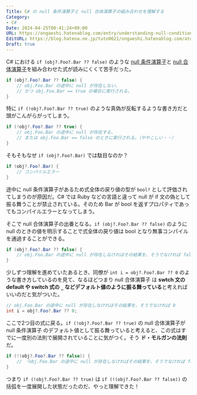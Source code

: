 ```yaml
---
Title: C# の null 条件演算子と null 合体演算子の組み合わせを理解する
Category:
- C#
Date: 2024-04-25T00:41:24+09:00
URL: https://ongaeshi.hatenablog.com/entry/understanding-null-conditional-coalescing-operators-in-csharp
EditURL: https://blog.hatena.ne.jp/tuto0621/ongaeshi.hatenablog.com/atom/entry/6801883189101207313
Draft: true
---
```


C# における `if (obj?.Foo?.Bar ?? false)` のような [null 条件演算子](https://learn.microsoft.com/ja-jp/dotnet/csharp/language-reference/operators/member-access-operators#null-conditional-operators--and-)と [null 合体演算子](https://learn.microsoft.com/ja-jp/dotnet/csharp/language-reference/operators/null-coalescing-operator)を組み合わせた式が読みにくくて苦手だった。

```cs
if (obj?.Foo?.Bar ?? false) {
    // obj.Foo.Bar の途中に null が存在しない、
    // かつ obj.Foo.Bar == true の場合に実行される。
}
```

特に `if (!obj?.Foo?.Bar ?? true)` のような真偽が反転するような書き方だと頭がこんがらがってしまう。

```cs
if (!obj?.Foo?.Bar ?? true) {
    // obj.Foo.Bar の途中に null が存在する、
    // または obj.Foo.Bar == false のときに実行される。（ややこしい・・）
}
```

そもそもなぜ `if (obj?.Foo?.Bar)` では駄目なのか？

```cs
if (obj?.Foo?.Bar) {
    // コンパイルエラー
}
```

途中に null 条件演算子があるため式全体の戻り値の型が `bool?` として評価されてしまうのが原因だ。C# では Ruby などの言語と違って null が if 文の偽として振る舞うことが禁止されている。そのため Bar が bool を返すプロパティであってもコンパイルエラーとなってしまう。

そこで null 合体演算子の出番となる。`if (obj?.Foo?.Bar ?? false)` のように null のときの値を明示することで式全体の戻り値は bool となり無事コンパイルを通過することができる。

```cs
if (obj?.Foo?.Bar ?? false) {
    // obj.Foo.Bar の途中に null が存在しなければその結果を、そうでなければ false
}
```

少しずつ理解を進めていたあるとき、同僚が `int i = obj?.Foo?.Bar ?? 0` のような書き方しているのを見て、なるほどつまり null 合体演算子 は **swtch 文の default や switch 式の `_` などデフォルト値のように振る舞っている**と考えればいいのだと気がついた。

```cs
// obj.Foo.Bar の途中に null が存在しなければその結果を、そうでなければ 0
int i = obj?.Foo?.Bar ?? 0; 
```

ここで2つ目の式に戻る。`if (!obj?.Foo?.Bar ?? true)` の null 合体演算子が null 条件演算子 のデフォルト値として振る舞っていると考えると、この式はすでに一度別の法則で展開されていることに気がつく。そう **ド・モルガンの法則** だ。

```cs
if (!(obj?.Foo?.Bar ?? false)) {
    // 「obj.Foo.Bar の途中に null が存在しなければその結果を、そうでなければ false」の結果を反転する
}
```

つまり `if (!obj?.Foo?.Bar ?? true)` は `if (!(obj?.Foo?.Bar ?? false))` の括弧を一度展開した状態だったのだ、やっと理解できた！
